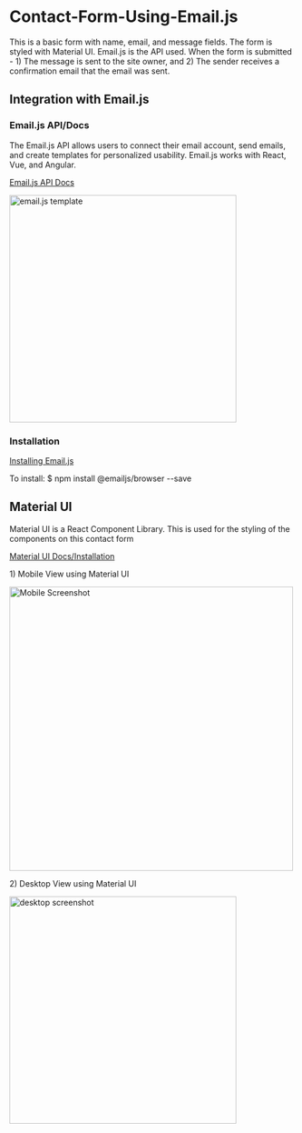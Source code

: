# Contact-Form-Using-Email.js


<p>This is a basic form with name, email, and message fields.  The form is styled with Material UI.  Email.js is the API used.
When the form is submitted - 1) The message is sent to the site owner, and 2) The sender receives a confirmation email that the email was sent. </p>

<h2>Integration with Email.js</h2>

<h3>Email.js API/Docs</h3>
<p>The Email.js API allows users to connect their email account, send emails, and create templates for personalized usability.
Email.js works with React, Vue, and Angular.</p>
<p><a href="https://www.emailjs.com/docs/">Email.js API Docs</a></p>
<img alt='email.js template' src='https://miro.medium.com/max/1400/1*yuN8cwlQOyt8_-Y774m9Nw.png' height='400px' />

<h3>Installation</h3>
<p><a href="https://www.emailjs.com/docs/sdk/installation/">Installing Email.js</a></p>
<p>To install:  $ npm install @emailjs/browser --save</p>

<h2>Material UI</h2>
<p>Material UI is a React Component Library. This is used for the styling of the components on this contact form</p>
<p> <a href='https://mui.com/material-ui/getting-started/installation/'>Material UI Docs/Installation</a> </p>
<p>1) Mobile View using Material UI</p>
<img src='https://user-images.githubusercontent.com/87050550/182235584-1ecd035e-ccb0-489c-b717-473f85054660.PNG' alt='Mobile Screenshot' height='500px' />
<p>2) Desktop View using Material UI</p>
<img src='https://user-images.githubusercontent.com/87050550/182232553-aeca5aea-7300-4349-bba2-df9f8a6a02eb.PNG' alt='desktop screenshot' height='400px' />

